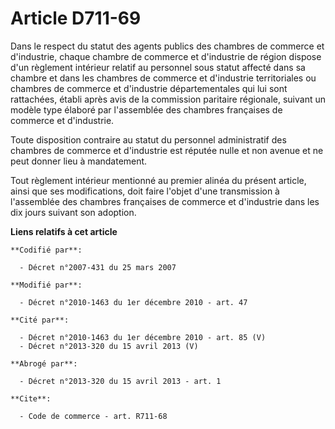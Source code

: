 # Article D711-69

Dans le respect du statut des agents publics des chambres de commerce et d'industrie, chaque chambre de commerce et
d'industrie de région dispose d'un règlement intérieur relatif au personnel sous statut affecté dans sa chambre et dans les
chambres de commerce et d'industrie territoriales ou chambres de commerce et d'industrie départementales qui lui sont
rattachées, établi après avis de la commission paritaire régionale, suivant un modèle type élaboré par l'assemblée des
chambres françaises de commerce et d'industrie. 

Toute disposition contraire au statut du personnel administratif des chambres de commerce et d'industrie est réputée nulle et
non avenue et ne peut donner lieu à mandatement. 

Tout règlement intérieur mentionné au premier alinéa du présent article, ainsi que ses modifications, doit faire l'objet
d'une transmission à l'assemblée des chambres françaises de commerce et d'industrie dans les dix jours suivant son adoption.

**Liens relatifs à cet article**

	**Codifié par**:

	  - Décret n°2007-431 du 25 mars 2007

	**Modifié par**:

	  - Décret n°2010-1463 du 1er décembre 2010 - art. 47

	**Cité par**:

	  - Décret n°2010-1463 du 1er décembre 2010 - art. 85 (V)
	  - Décret n°2013-320 du 15 avril 2013 (V)

	**Abrogé par**:

	  - Décret n°2013-320 du 15 avril 2013 - art. 1

	**Cite**:

	  - Code de commerce - art. R711-68
